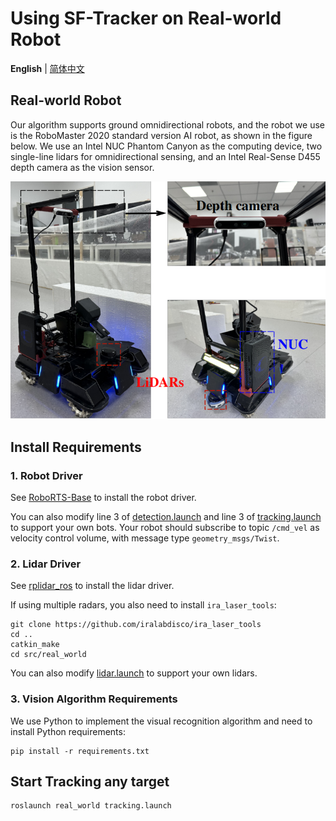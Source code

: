 # Using SF-Tracker on Real-world Robot

__English__ | [简体中文](README_cn.md)

## Real-world Robot

Our algorithm supports ground omnidirectional robots, and the robot we use is the RoboMaster 2020 standard version AI robot, as shown in the figure below. We use an Intel NUC Phantom Canyon as the computing device, two single-line lidars for omnidirectional sensing, and an Intel Real-Sense D455 depth camera as the vision sensor.

![Robot](robot.png)

## Install Requirements

### 1. Robot Driver

See [RoboRTS-Base](https://github.com/RoboMaster/RoboRTS-Base) to install the robot driver.

You can also modify line 3 of [detection.launch](launch/detection.launch) and line 3 of [tracking.launch](launch/tracking.launch) to support your own bots. Your robot should subscribe to topic `/cmd_vel` as velocity control volume, with message type `geometry_msgs/Twist`.

### 2. Lidar Driver

See [rplidar_ros](https://github.com/Slamtec/rplidar_ros) to install the lidar driver.

If using multiple radars, you also need to install `ira_laser_tools`:

```shell
git clone https://github.com/iralabdisco/ira_laser_tools
cd ..
catkin_make
cd src/real_world
```

You can also modify [lidar.launch](launch/lidar.launch) to support your own lidars.

### 3. Vision Algorithm Requirements

We use Python to implement the visual recognition algorithm and need to install Python requirements:

```
pip install -r requirements.txt
```

## Start Tracking any target

```shell
roslaunch real_world tracking.launch
```
